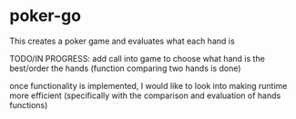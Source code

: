# poker-go
This creates a poker game and evaluates what each hand is

TODO/IN PROGRESS: add call into game to choose what hand is the best/order the hands (function comparing two hands is done)

once functionality is implemented, I would like to look into making runtime more efficient (specifically with the comparison and evaluation of hands functions)
